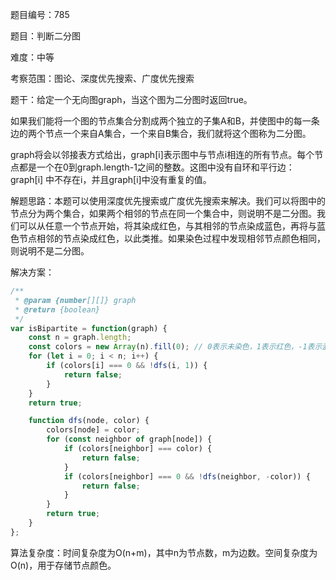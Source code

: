 题目编号：785

题目：判断二分图

难度：中等

考察范围：图论、深度优先搜索、广度优先搜索

题干：给定一个无向图graph，当这个图为二分图时返回true。

如果我们能将一个图的节点集合分割成两个独立的子集A和B，并使图中的每一条边的两个节点一个来自A集合，一个来自B集合，我们就将这个图称为二分图。

graph将会以邻接表方式给出，graph[i]表示图中与节点i相连的所有节点。每个节点都是一个在0到graph.length-1之间的整数。这图中没有自环和平行边：graph[i] 中不存在i，并且graph[i]中没有重复的值。

解题思路：本题可以使用深度优先搜索或广度优先搜索来解决。我们可以将图中的节点分为两个集合，如果两个相邻的节点在同一个集合中，则说明不是二分图。我们可以从任意一个节点开始，将其染成红色，与其相邻的节点染成蓝色，再将与蓝色节点相邻的节点染成红色，以此类推。如果染色过程中发现相邻节点颜色相同，则说明不是二分图。

解决方案：

```javascript
/**
 * @param {number[][]} graph
 * @return {boolean}
 */
var isBipartite = function(graph) {
    const n = graph.length;
    const colors = new Array(n).fill(0); // 0表示未染色，1表示红色，-1表示蓝色
    for (let i = 0; i < n; i++) {
        if (colors[i] === 0 && !dfs(i, 1)) {
            return false;
        }
    }
    return true;

    function dfs(node, color) {
        colors[node] = color;
        for (const neighbor of graph[node]) {
            if (colors[neighbor] === color) {
                return false;
            }
            if (colors[neighbor] === 0 && !dfs(neighbor, -color)) {
                return false;
            }
        }
        return true;
    }
};
```

算法复杂度：时间复杂度为O(n+m)，其中n为节点数，m为边数。空间复杂度为O(n)，用于存储节点颜色。
